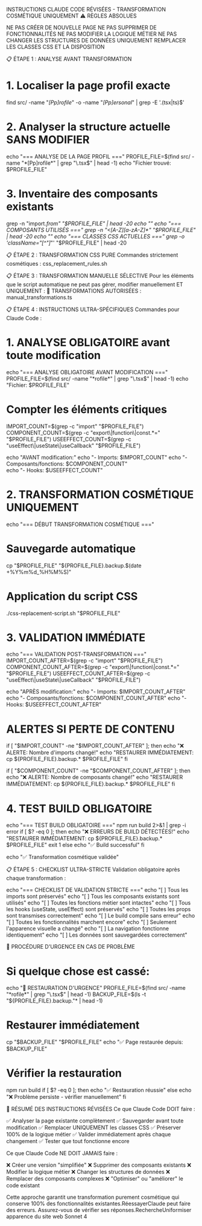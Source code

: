  INSTRUCTIONS CLAUDE CODE RÉVISÉES - TRANSFORMATION COSMÉTIQUE UNIQUEMENT
⚠️ RÈGLES ABSOLUES

NE PAS CRÉER DE NOUVELLE PAGE
NE PAS SUPPRIMER DE FONCTIONNALITÉS
NE PAS MODIFIER LA LOGIQUE MÉTIER
NE PAS CHANGER LES STRUCTURES DE DONNÉES
UNIQUEMENT REMPLACER LES CLASSES CSS ET LA DISPOSITION


📋 ÉTAPE 1 : ANALYSE AVANT TRANSFORMATION

# 1. Localiser la page profil exacte
find src/ -name "*[Pp]rofile*" -o -name "*[Pp]ersonal*" | grep -E '\.(tsx|ts)$'

# 2. Analyser la structure actuelle SANS MODIFIER
echo "=== ANALYSE DE LA PAGE PROFIL ==="
PROFILE_FILE=$(find src/ -name "*[Pp]rofile*" | grep "\.tsx$" | head -1)
echo "Fichier trouvé: $PROFILE_FILE"

# 3. Inventaire des composants existants
grep -n "import.*from" "$PROFILE_FILE" | head -20
echo ""
echo "=== COMPOSANTS UTILISÉS ==="
grep -n "<[A-Z][a-zA-Z]*" "$PROFILE_FILE" | head -20
echo ""
echo "=== CLASSES CSS ACTUELLES ==="
grep -o 'className="[^"]*"' "$PROFILE_FILE" | head -20

📋 ÉTAPE 2 : TRANSFORMATION CSS PURE
Commandes strictement cosmétiques :
css_replacement_rules.sh

📋 ÉTAPE 3 : TRANSFORMATION MANUELLE SÉLECTIVE
Pour les éléments que le script automatique ne peut pas gérer, modifier manuellement ET UNIQUEMENT :
🎯 TRANSFORMATIONS AUTORISÉES :
manual_transformations.ts

📋 ÉTAPE 4 : INSTRUCTIONS ULTRA-SPÉCIFIQUES
Commandes pour Claude Code :

# 1. ANALYSE OBLIGATOIRE avant toute modification
echo "=== ANALYSE OBLIGATOIRE AVANT MODIFICATION ==="
PROFILE_FILE=$(find src/ -name "*rofile*" | grep "\.tsx$" | head -1)
echo "Fichier: $PROFILE_FILE"

# Compter les éléments critiques
IMPORT_COUNT=$(grep -c "import" "$PROFILE_FILE")
COMPONENT_COUNT=$(grep -c "export\|function\|const.*=" "$PROFILE_FILE")
USEEFFECT_COUNT=$(grep -c "useEffect\|useState\|useCallback" "$PROFILE_FILE")

echo "AVANT modification:"
echo "- Imports: $IMPORT_COUNT"
echo "- Composants/fonctions: $COMPONENT_COUNT"  
echo "- Hooks: $USEEFFECT_COUNT"

# 2. TRANSFORMATION COSMÉTIQUE UNIQUEMENT
echo "=== DÉBUT TRANSFORMATION COSMÉTIQUE ==="

# Sauvegarde automatique
cp "$PROFILE_FILE" "${PROFILE_FILE}.backup.$(date +%Y%m%d_%H%M%S)"

# Application du script CSS
./css-replacement-script.sh "$PROFILE_FILE"

# 3. VALIDATION IMMÉDIATE
echo "=== VALIDATION POST-TRANSFORMATION ==="
IMPORT_COUNT_AFTER=$(grep -c "import" "$PROFILE_FILE")
COMPONENT_COUNT_AFTER=$(grep -c "export\|function\|const.*=" "$PROFILE_FILE")
USEEFFECT_COUNT_AFTER=$(grep -c "useEffect\|useState\|useCallback" "$PROFILE_FILE")

echo "APRÈS modification:"
echo "- Imports: $IMPORT_COUNT_AFTER"
echo "- Composants/fonctions: $COMPONENT_COUNT_AFTER"
echo "- Hooks: $USEEFFECT_COUNT_AFTER"

# ALERTES SI PERTE DE CONTENU
if [ "$IMPORT_COUNT" -ne "$IMPORT_COUNT_AFTER" ]; then
  echo "❌ ALERTE: Nombre d'imports changé!"
  echo "RESTAURER IMMÉDIATEMENT: cp ${PROFILE_FILE}.backup.* $PROFILE_FILE"
fi

if [ "$COMPONENT_COUNT" -ne "$COMPONENT_COUNT_AFTER" ]; then
  echo "❌ ALERTE: Nombre de composants changé!"
  echo "RESTAURER IMMÉDIATEMENT: cp ${PROFILE_FILE}.backup.* $PROFILE_FILE"
fi

# 4. TEST BUILD OBLIGATOIRE
echo "=== TEST BUILD OBLIGATOIRE ==="
npm run build 2>&1 | grep -i error
if [ $? -eq 0 ]; then
  echo "❌ ERREURS DE BUILD DÉTECTÉES!"
  echo "RESTAURER IMMÉDIATEMENT: cp ${PROFILE_FILE}.backup.* $PROFILE_FILE"
  exit 1
else
  echo "✅ Build successful"
fi

echo "✅ Transformation cosmétique validée"

📋 ÉTAPE 5 : CHECKLIST ULTRA-STRICTE
Validation obligatoire après chaque transformation :

echo "=== CHECKLIST DE VALIDATION STRICTE ==="
echo "[ ] Tous les imports sont préservés"
echo "[ ] Tous les composants existants sont utilisés"
echo "[ ] Toutes les fonctions métier sont intactes"
echo "[ ] Tous les hooks (useState, useEffect) sont préservés"
echo "[ ] Toutes les props sont transmises correctement"
echo "[ ] Le build compile sans erreur"
echo "[ ] Toutes les fonctionnalités marchent encore"
echo "[ ] Seulement l'apparence visuelle a changé"
echo "[ ] La navigation fonctionne identiquement"
echo "[ ] Les données sont sauvegardées correctement"

🚨 PROCÉDURE D'URGENCE EN CAS DE PROBLÈME
# Si quelque chose est cassé:
echo "🚨 RESTAURATION D'URGENCE"
PROFILE_FILE=$(find src/ -name "*rofile*" | grep "\.tsx$" | head -1)
BACKUP_FILE=$(ls -t "${PROFILE_FILE}.backup."* | head -1)

# Restaurer immédiatement
cp "$BACKUP_FILE" "$PROFILE_FILE"
echo "✅ Page restaurée depuis: $BACKUP_FILE"

# Vérifier la restauration
npm run build
if [ $? -eq 0 ]; then
  echo "✅ Restauration réussie"
else
  echo "❌ Problème persiste - vérifier manuellement"
fi

🎯 RÉSUMÉ DES INSTRUCTIONS RÉVISÉES
Ce que Claude Code DOIT faire :

✅ Analyser la page existante complètement
✅ Sauvegarder avant toute modification
✅ Remplacer UNIQUEMENT les classes CSS
✅ Préserver 100% de la logique métier
✅ Valider immédiatement après chaque changement
✅ Tester que tout fonctionne encore

Ce que Claude Code NE DOIT JAMAIS faire :

❌ Créer une version "simplifiée"
❌ Supprimer des composants existants
❌ Modifier la logique métier
❌ Changer les structures de données
❌ Remplacer des composants complexes
❌ "Optimiser" ou "améliorer" le code existant

Cette approche garantit une transformation purement cosmétique qui conserve 100% des fonctionnalités existantes.RéessayerClaude peut faire des erreurs. Assurez-vous de vérifier ses réponses.RechercheUniformiser apparence du site web Sonnet 4